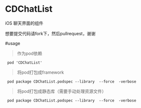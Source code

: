 # CDChatList
iOS 聊天界面的组件


想要提交代码请fork下，然后pullrequest，谢谢


#usage

>  作为pod依赖

```
 pod 'CDChatList'
```

>  将pod打包成framework

```
 pod package CDChatList.podspec --library  --force  -verbose
```

>  将pod打包成静态库（需要手动处理资源文件）

```
 pod package CDChatList.podspec --library  --force  -verbose
```